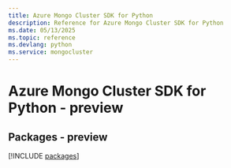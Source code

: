 ```yaml
---
title: Azure Mongo Cluster SDK for Python
description: Reference for Azure Mongo Cluster SDK for Python
ms.date: 05/13/2025
ms.topic: reference
ms.devlang: python
ms.service: mongocluster
---
```

# Azure Mongo Cluster SDK for Python - preview
## Packages - preview
[!INCLUDE [packages](mongo-cluster-index.md)]